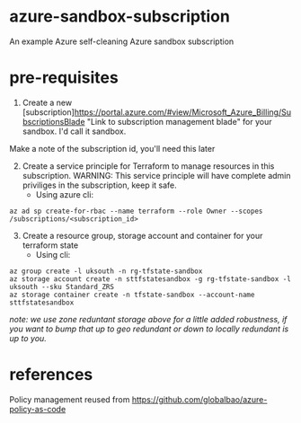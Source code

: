 # azure-sandbox-subscription
An example Azure self-cleaning Azure sandbox subscription

# pre-requisites

1. Create a new [subscription]https://portal.azure.com/#view/Microsoft_Azure_Billing/SubscriptionsBlade "Link to subscription management blade" for your sandbox. I'd call it sandbox.

Make a note of the subscription id, you'll need this later

2. Create a service principle for Terraform to manage resources in this subscription. WARNING: This service principle will have complete admin priviliges in the subscription, keep it safe.
    * Using azure cli:

```
az ad sp create-for-rbac --name terraform --role Owner --scopes /subscriptions/<subscription_id>
```

3. Create a resource group, storage account and container for your terraform state
    * Using cli: 
```
az group create -l uksouth -n rg-tfstate-sandbox
az storage account create -n sttfstatesandbox -g rg-tfstate-sandbox -l uksouth --sku Standard_ZRS
az storage container create -n tfstate-sandbox --account-name sttfstatesandbox
```
*note: we use zone reduntant storage above for a little added robustness, if you want to bump that up to geo redundant or down to locally redundant is up to you.* 

# references
Policy management reused from https://github.com/globalbao/azure-policy-as-code
